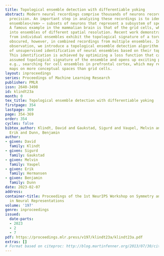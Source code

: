 ```yaml
---
title: Topological ensemble detection with differentiable yoking
abstract: Modern neural recordings comprise thousands of neurons recorded at millisecond
  precision. An important step in analyzing these recordings is to identify <em>neural
  ensembles</em> — subsets of neurons that represent a subsystem of specific functionality
  A famous example in the mammalian brain is that of the grid cells, which separate
  into ensembles of different spatial resolution. Recent work demonstrated that recordings
  from individual ensembles exhibit the topological signature of a torus. This is
  obscured, however, in combined recordings from multiple ensembles. Inspired by this
  observation, we introduce a topological ensemble detection algorithm that is capable
  of unsupervised identification of neural ensembles based on their topological signatures.
  This identification is achieved by optimizing a loss function that captures the
  assumed topological signature of the ensemble and opens up exciting possibilities,
  e.g., searching for cell ensembles in prefrontal cortex, which may represent cognitive
  maps on more conceptual spaces than grid cells.
layout: inproceedings
series: Proceedings of Machine Learning Research
publisher: PMLR
issn: 2640-3498
id: klindt23a
month: 0
tex_title: Topological ensemble detection with differentiable yoking
firstpage: 354
lastpage: 369
page: 354-369
order: 354
cycles: false
bibtex_author: Klindt, David and Gaukstad, Sigurd and Vaupel, Melvin and Hermansen,
  Erik and Dunn, Benjamin
author:
- given: David
  family: Klindt
- given: Sigurd
  family: Gaukstad
- given: Melvin
  family: Vaupel
- given: Erik
  family: Hermansen
- given: Benjamin
  family: Dunn
date: 2023-02-07
address:
container-title: Proceedings of the 1st NeurIPS Workshop on Symmetry and Geometry
  in Neural Representations
volume: '197'
genre: inproceedings
issued:
  date-parts:
  - 2023
  - 2
  - 7
pdf: https://proceedings.mlr.press/v197/klindt23a/klindt23a.pdf
extras: []
# Format based on citeproc: http://blog.martinfenner.org/2013/07/30/citeproc-yaml-for-bibliographies/
---
```

